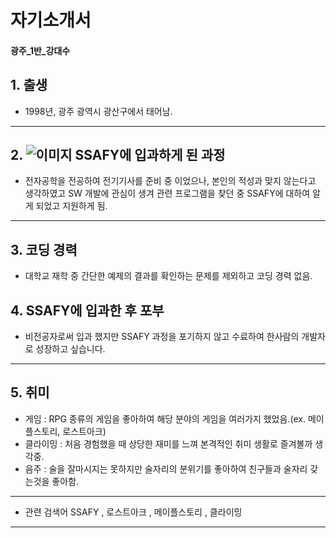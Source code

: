# 자기소개서 
#### 광주_1반_강대수

## **1. 출생**
- 1998년, 광주 광역시 광산구에서 태어남.
---

## 2. ![이미지](https://edu.ssafy.com/asset/images/header-logo.jpg) **SSAFY에 입과하게 된 과정** 
  -  전자공학을 전공하여 전기기사를 준비 중 이었으나, 본인의 적성과 맞지 않는다고 생각하였고 SW 개발에 관심이 생겨 관련 프로그램을 찾던 중 SSAFY에 대하여 알게 되었고 지원하게 됨.
  
---

## **3. 코딩 경력**
- 대학교 재학 중 간단한 예제의 결과를 확인하는 문제를 제외하고 코딩 경력 없음.

## **4. SSAFY에 입과한 후 포부**
 - 비전공자로써 입과 했지만 SSAFY 과정을 포기하지 않고 수료하여 한사람의 개발자로 성장하고 싶습니다.
---
## **5. 취미**
- 게임 : RPG 종류의 게임을 좋아하여 해당 분야의 게임을 여러가지 했었음.(ex. 메이플스토리, 로스트아크)
- 클라이밍 : 처음 경험했을 때 상당한 재미를 느껴 본격적인 취미 생활로 즐겨볼까 생각중.
- 음주 : 술을 잘마시지는 못하지만 술자리의 분위기를 좋아하여 친구들과 술자리 갖는것을 좋아함.

--- 
- 관련 검색어
 SSAFY
 , 로스트아크
 , 메이플스토리
 , 클라이밍
---





 
